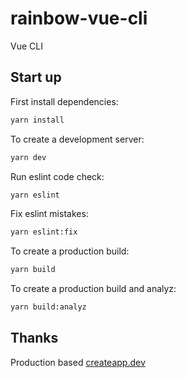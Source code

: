 # rainbow-vue-cli

Vue CLI

## Start up

First install dependencies:

```sh
yarn install
```

To create a development server:

```sh
yarn dev
```

Run eslint code check:

```sh
yarn eslint

```

Fix eslint mistakes:

```sh
yarn eslint:fix
```

To create a production build:

```sh
yarn build
```

To create a production build and analyz:

```sh
yarn build:analyz
```

## Thanks

Production based [createapp.dev](https://createapp.dev/)
